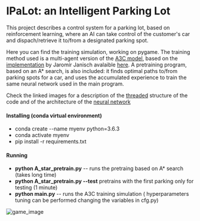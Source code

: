 # IPaLot: an Intelligent Parking Lot

This project describes a control system for a parking lot, 
based on reinforcement learning, where an AI can take control
of the customer's car and dispach/retrieve it to/from a
designated parking spot.

Here you can find the training simulation, working on pygame.
The training method used is a multi-agent version of the [A3C model](https://arxiv.org/pdf/1602.01783.pdf),
based on the [implementation](https://jaromiru.com/2017/03/26/lets-make-an-a3c-implementation/) by Jaromír Janisch
avalaible [here](https://github.com/jaara/AI-blog/blob/master/CartPole-A3C.py).
A pretraining program, based on an A\* search, is also included: it finds optimal paths to/from parking spots for a car,
and uses the accumulated experience to train the same neural network used in the main program.

Check the linked images for a description of the
[threaded](https://github.com/orla84/IPaLot/blob/master/images/threads.png)
structure of the code and of the architecture of the 
[neural network](https://github.com/orla84/IPaLot/blob/master/images/Brain.png)

#### Installing (conda virtual environment)

* conda create --name myenv python=3.6.3
* conda activate myenv
* pip install -r requirements.txt

#### Running

* **python A_star_pretrain.py**  -- runs the pretraing based on A\* search (takes long time)
* **python A_star_pretrain.py --test** pretrains with the first parking only for testing (1 minute)
* **python main.py**  --  runs the A3C training simulation ( hyperparameters tuning can be performed changing the variables in cfg.py)


![game_image](https://github.com/orla84/IPaLot/blob/master/images/a3c_4cars.PNG)